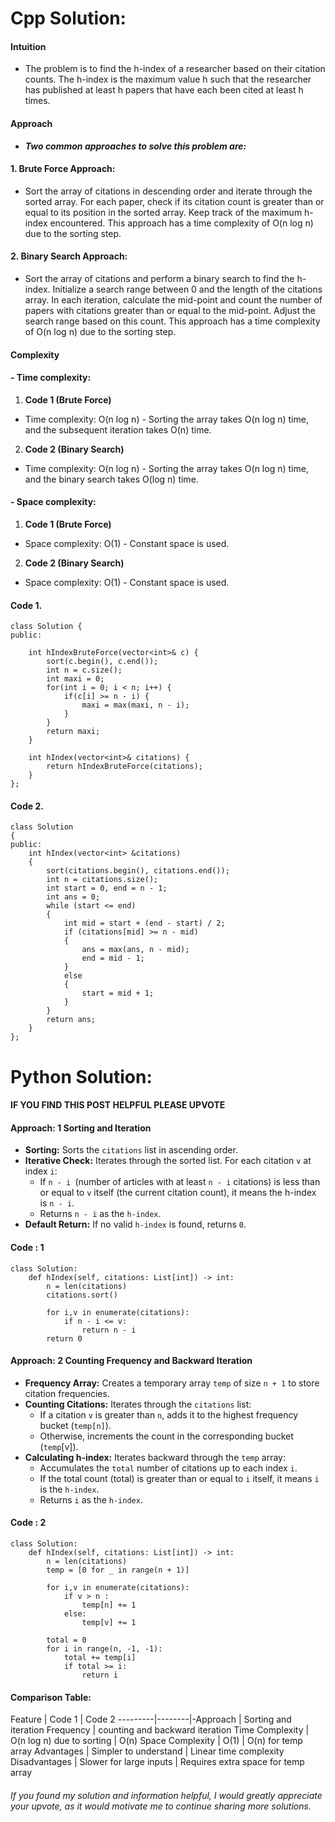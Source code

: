 # Cpp Solution:
#### Intuition
- The problem is to find the h-index of a researcher based on their citation counts. The h-index is the maximum value h such that the researcher has published at least h papers that have each been cited at least h times.


#### Approach
- ***Two common approaches to solve this problem are:***
#### 1. Brute Force Approach: 
- Sort the array of citations in descending order and iterate through the sorted array. For each paper, check if its citation count is greater than or equal to its position in the sorted array. Keep track of the maximum h-index encountered. This approach has a time complexity of O(n log n) due to the sorting step.

#### 2. Binary Search Approach:
- Sort the array of citations and perform a binary search to find the h-index. Initialize a search range between 0 and the length of the citations array. In each iteration, calculate the mid-point and count the number of papers with citations greater than or equal to the mid-point. Adjust the search range based on this count. This approach has a time complexity of O(n log n) due to the sorting step.


#### Complexity
#### - Time complexity:
1. **Code 1 (Brute Force)**
- Time complexity: O(n log n) - Sorting the array takes O(n log n) time, and the subsequent iteration takes O(n) time.

2. **Code 2 (Binary Search)**
- Time complexity: O(n log n) - Sorting the array takes O(n log n) time, and the binary search takes O(log n) time.

#### - Space complexity:
1. **Code 1 (Brute Force)**
- Space complexity: O(1) - Constant space is used.

2. **Code 2 (Binary Search)**
- Space complexity: O(1) - Constant space is used.

#### Code 1.
```
class Solution {
public:

    int hIndexBruteForce(vector<int>& c) {
        sort(c.begin(), c.end());
        int n = c.size();
        int maxi = 0;
        for(int i = 0; i < n; i++) {
            if(c[i] >= n - i) {
                maxi = max(maxi, n - i);
            }
        }
        return maxi;
    }

    int hIndex(vector<int>& citations) {
        return hIndexBruteForce(citations);
    }
};
```

#### Code 2.
```
class Solution
{
public:
    int hIndex(vector<int> &citations)
    {
        sort(citations.begin(), citations.end());
        int n = citations.size();
        int start = 0, end = n - 1;
        int ans = 0;
        while (start <= end)
        {
            int mid = start + (end - start) / 2;
            if (citations[mid] >= n - mid)
            {
                ans = max(ans, n - mid);
                end = mid - 1;
            }
            else
            {
                start = mid + 1;
            }
        }
        return ans;
    }
};
```




# Python Solution:
####  IF YOU FIND THIS POST HELPFUL PLEASE UPVOTE 

#### Approach: 1  Sorting and Iteration


- **Sorting:** Sorts the `citations` list in ascending order.
- **Iterative Check:** Iterates through the sorted list.
For each citation `v` at index `i`:
    - If `n - i `(number of articles with at least `n - i` citations) is less than or equal to `v` itself (the current citation count), it means the h-index is `n - i`.
    - Returns `n - i` as the `h-index`.
- **Default Return:** If no valid `h-index` is found, returns `0`.

#### Code : 1
```
class Solution:
    def hIndex(self, citations: List[int]) -> int:
        n = len(citations)
        citations.sort()

        for i,v in enumerate(citations):
            if n - i <= v:
                return n - i
        return 0
```

#### Approach: 2 Counting Frequency and Backward Iteration


- **Frequency Array:** Creates a temporary array `temp` of size `n + 1` to store citation frequencies.
- **Counting Citations:** Iterates through the `citations` list:
    - If a citation `v` is greater than `n`, adds it to the highest frequency bucket (`temp[n]`).
    - Otherwise, increments the count in the corresponding bucket (`temp`[v]).
- **Calculating h-index:** Iterates backward through the `temp` array:
    - Accumulates the `total` number of citations up to each index `i`.
    - If the total count (total) is greater than or equal to `i` itself, it means `i` is the `h-index`.
    - Returns `i` as the `h-index`.
#### Code : 2
```
class Solution:
    def hIndex(self, citations: List[int]) -> int:
        n = len(citations)
        temp = [0 for _ in range(n + 1)]

        for i,v in enumerate(citations):
            if v > n :
                temp[n] += 1
            else:
                temp[v] += 1
        
        total = 0
        for i in range(n, -1, -1):
            total += temp[i]
            if total >= i:
                return i
```
#### Comparison Table:

Feature	| Code 1	| Code 2
---------|--------|-Approach	| Sorting and iteration	Frequency | counting and backward iteration
Time Complexity	| O(n log n) due to sorting	| O(n)
Space Complexity	| O(1)	| O(n) for temp array
Advantages	| Simpler to understand	| Linear time complexity
Disadvantages	| Slower for large inputs	| Requires extra space for temp array

######  If you found my solution and information helpful, I would greatly appreciate your upvote, as it would motivate me to continue sharing more solutions. 





